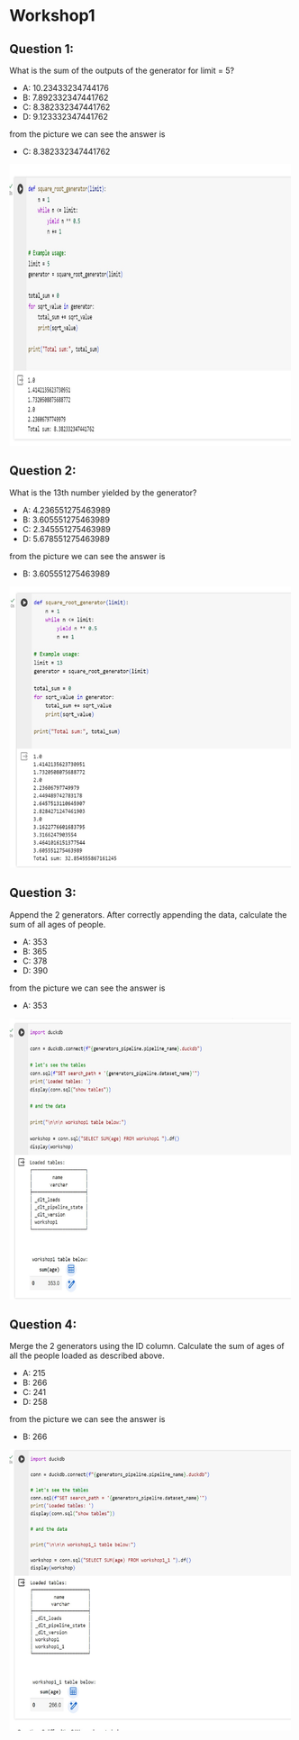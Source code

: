 # Workshop1


## Question 1:

What is the sum of the outputs of the generator for limit = 5?
- A: 10.23433234744176
- B: 7.892332347441762
- C: 8.382332347441762
- D: 9.123332347441762

from the picture we can see the answer is

- C: 8.382332347441762

<img src="https://github.com/juandavidlozano/Workshop1/blob/main/homeworkw.1.jpg" alt="Answer 1" width="500" height="500">



## Question 2:

What is the 13th number yielded by the generator?
- A: 4.236551275463989
- B: 3.605551275463989
- C: 2.345551275463989
- D: 5.678551275463989

from the picture we can see the answer is

-  B: 3.605551275463989

<img src="https://github.com/juandavidlozano/Workshop1/blob/main/homeworkw.2.jpg" alt="Answer 1" width="500" height="500">

## Question 3: 

Append the 2 generators. After correctly appending the data, calculate the sum of all ages of people.
- A: 353
- B: 365
- C: 378
- D: 390

from the picture we can see the answer is

- A: 353

<img src="https://github.com/juandavidlozano/Workshop1/blob/main/homeworkw.3.jpg" alt="Answer 1" width="500" height="500">

## Question 4:

Merge the 2 generators using the ID column. Calculate the sum of ages of all the people loaded as described above.
- A: 215
- B: 266
- C: 241
- D: 258

from the picture we can see the answer is

- B: 266

<img src="https://github.com/juandavidlozano/Workshop1/blob/main/homeworkw.4.jpg" alt="Answer 1" width="500" height="500">





